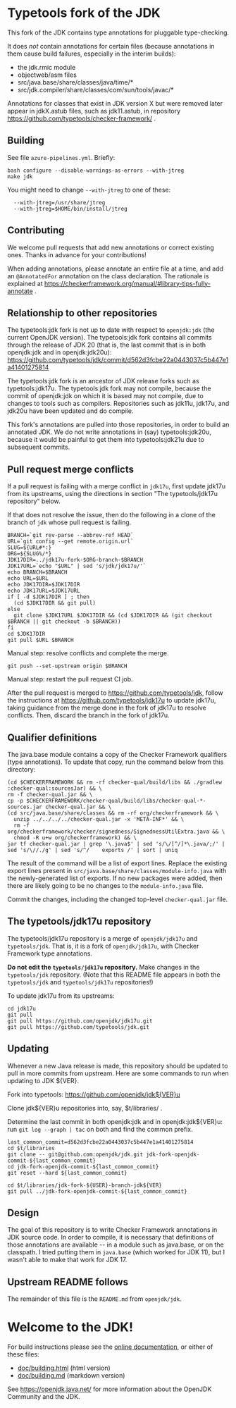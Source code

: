 # Typetools fork of the JDK

This fork of the JDK contains type annotations for pluggable type-checking.

It does *not* contain annotations for certain files (because annotations in
them cause build failures, especially in the interim builds):
 * the jdk.rmic module
 * objectweb/asm files
 * src/java.base/share/classes/java/time/*
 * src/jdk.compiler/share/classes/com/sun/tools/javac/*

Annotations for classes that exist in JDK version X but were removed later
appear in jdkX.astub files, such as jdk11.astub, in repository
https://github.com/typetools/checker-framework/ .


## Building

See file `azure-pipelines.yml`.  Briefly:

```
bash configure --disable-warnings-as-errors --with-jtreg
make jdk
```

You might need to change `--with-jtreg` to one of these:
```
  --with-jtreg=/usr/share/jtreg
  --with-jtreg=$HOME/bin/install/jtreg
```


## Contributing

We welcome pull requests that add new annotations or correct existing ones.
Thanks in advance for your contributions!

When adding annotations, please annotate an entire file at a time, and add an
`@AnnotatedFor` annotation on the class declaration.  The rationale is explained
at https://checkerframework.org/manual/#library-tips-fully-annotate .


## Relationship to other repositories

The typetools:jdk fork is not up to date with respect to `openjdk:jdk` (the
current OpenJDK version).  The typetools:jdk fork contains all commits through
the release of JDK 20 (that is, the last commit that is in both openjdk:jdk and
in openjdk:jdk20u):
https://github.com/typetools/jdk/commit/d562d3fcbe22a0443037c5b447e1a41401275814

The typetools:jdk fork is an ancestor of JDK release forks such as
typetools:jdk17u.  The typetools:jdk fork may not compile, because the commit of
openjdk:jdk on which it is based may not compile, due to changes to tools such
as compilers.  Repositories such as jdk11u, jdk17u, and jdk20u have been updated
and do compile.

This fork's annotations are pulled into those repositories, in order to build an
annotated JDK.  We do not write annotations in (say) typetools:jdk20u, because
it would be painful to get them into typetools:jdk21u due to subsequent commits.


## Pull request merge conflicts

If a pull request is failing with a merge conflict in `jdk17u`, first
update jdk17u from its upstreams, using the directions in section
"The typetools/jdk17u repository" below.

If that does not resolve the issue, then do the following in a clone of the
branch of `jdk` whose pull request is failing.

```
BRANCH=`git rev-parse --abbrev-ref HEAD`
URL=`git config --get remote.origin.url`
SLUG=${URL#*:}
ORG=${SLUG%/*}
JDK17DIR=../jdk17u-fork-$ORG-branch-$BRANCH
JDK17URL=`echo "$URL" | sed 's/jdk/jdk17u/'`
echo BRANCH=$BRANCH
echo URL=$URL
echo JDK17DIR=$JDK17DIR
echo JDK17URL=$JDK17URL
if [ -d $JDK17DIR ] ; then
  (cd $JDK17DIR && git pull)
else
  git clone $JDK17URL $JDK17DIR && (cd $JDK17DIR && (git checkout $BRANCH || git checkout -b $BRANCH))
fi
cd $JDK17DIR
git pull $URL $BRANCH
```

Manual step: resolve conflicts and complete the merge.

```
git push --set-upstream origin $BRANCH
```

Manual step: restart the pull request CI job.

After the pull request is merged to https://github.com/typetools/jdk,
follow the instructions at https://github.com/typetools/jdk17u to update
jdk17u, taking guidance from the merge done in the fork of jdk17u to
resolve conflicts.  Then, discard the branch in the fork of jdk17u.


## Qualifier definitions

The java.base module contains a copy of the Checker Framework qualifiers (type annotations).
To update that copy, run the command below from this directory:

```
(cd $CHECKERFRAMEWORK && rm -rf checker-qual/build/libs && ./gradlew :checker-qual:sourcesJar) && \
rm -f checker-qual.jar && \
cp -p $CHECKERFRAMEWORK/checker-qual/build/libs/checker-qual-*-sources.jar checker-qual.jar && \
(cd src/java.base/share/classes && rm -rf org/checkerframework && \
  unzip ../../../../checker-qual.jar -x 'META-INF*' && \
  rm -f org/checkerframework/checker/signedness/SignednessUtilExtra.java && \
  chmod -R u+w org/checkerframework) && \
jar tf checker-qual.jar | grep '\.java$' | sed 's/\/[^/]*\.java/;/' | sed 's/\//./g' | sed 's/^/    exports /' | sort | uniq
```
The result of the command will be a list of export lines.
Replace the existing export lines present in
`src/java.base/share/classes/module-info.java` with the newly-generated list of
exports. If no new packages were added, then there are likely going to be no
changes to the `module-info.java` file.

Commit the changes, including the changed top-level `checker-qual.jar` file.


## The typetools/jdk17u repository

The typetools/jdk17u repository is a merge of `openjdk/jdk17u` and `typetools/jdk`.
That is, it is a fork of `openjdk/jdk17u`, with Checker Framework type annotations.

**Do not edit the `typetools/jdk17u` repository.**
Make changes in the `typetools/jdk` repository.
(Note that this README file appears in both the `typetools/jdk` and `typetools/jdk17u` repositories!)

To update jdk17u from its upstreams:
```
cd jdk17u
git pull
git pull https://github.com/openjdk/jdk17u.git
git pull https://github.com/typetools/jdk.git
```


## Updating

Whenever a new Java release is made, this repository should be updated to pull in more commits from upstream.  Here are some commands to run when updating to JDK ${VER}.

Fork into typetools:  https://github.com/openjdk/jdk${VER}u

Clone jdk${VER}u repositories into, say, $t/libraries/ .

Determine the last commit in both openjdk:jdk and in openjdk:jdk${VER}u:
run `git log --graph | tac` on both and find the common prefix.

```
last_common_commit=d562d3fcbe22a0443037c5b447e1a41401275814
cd $t/libraries
git clone -- git@github.com:openjdk/jdk.git jdk-fork-openjdk-commit-${last_common_commit}
cd jdk-fork-openjdk-commit-${last_common_commit}
git reset --hard ${last_common_commit}

cd $t/libraries/jdk-fork-${USER}-branch-jdk${VER}
git pull ../jdk-fork-openjdk-commit-${last_common_commit}
```


## Design

The goal of this repository is to write Checker Framework annotations in
JDK source code.  In order to compile, it is necessary that definitions of
those annotations are available -- in a module such as java.base, or on the
classpath.  I tried putting them in `java.base` (which worked for JDK 11),
but I wasn't able to make that work for JDK 17.


## Upstream README follows

The remainder of this file is the `README.md` from `openjdk/jdk`.


# Welcome to the JDK!

For build instructions please see the
[online documentation](https://openjdk.java.net/groups/build/doc/building.html),
or either of these files:

- [doc/building.html](doc/building.html) (html version)
- [doc/building.md](doc/building.md) (markdown version)

See <https://openjdk.java.net/> for more information about
the OpenJDK Community and the JDK.
